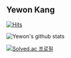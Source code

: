 ## Yewon Kang

[![Hits](https://hits.seeyoufarm.com/api/count/incr/badge.svg?url=https%3A%2F%2Fgithub.com%2Fdolylupec)](https://hits.seeyoufarm.com)

![Yewon's github stats](https://github-readme-stats.vercel.app/api?username=dolylupec&show_icons=true&hide_border=true) 	

[![Solved.ac 프로필](http://mazassumnida.wtf/api/generate_badge?boj=dolylupec)](https://solved.ac/dolylupec)

